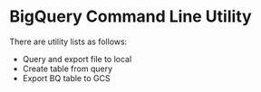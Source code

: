 # BigQuery Command Line Utility

There are utility lists as follows:
- Query and export file to local
- Create table from query
- Export BQ table to GCS